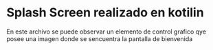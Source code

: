 # Splash Screen realizado en kotilin

<p>

En este archivo se puede observar un elemento de control grafico qye posee una imagen donde se sencuentra la pantalla de bienvenida 


</p>